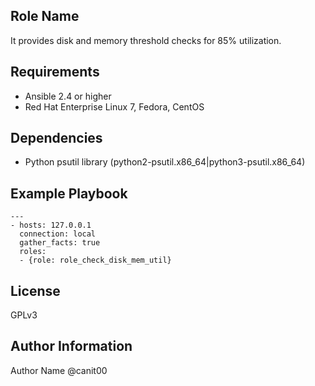 Role Name
---------

It provides disk and memory threshold checks for 85% utilization. 


Requirements
------------
- Ansible 2.4 or higher
- Red Hat Enterprise Linux 7, Fedora, CentOS

Dependencies
------------

- Python psutil library (python2-psutil.x86_64|python3-psutil.x86_64)

Example Playbook
----------------
```
---
- hosts: 127.0.0.1
  connection: local
  gather_facts: true
  roles:
  - {role: role_check_disk_mem_util}
```

License
-------

GPLv3

Author Information
------------------
Author Name @canit00
